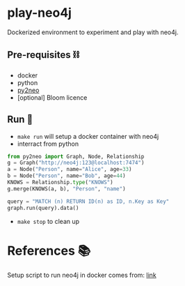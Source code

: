 # play-neo4j

Dockerized environment to experiment and play with neo4j.

## Pre-requisites ⛓️
- docker
- python
- [py2neo](https://py2neo.org/2021.0/)
- [optional] Bloom licence

## Run 🏃 

- `make run` will setup a docker container with neo4j
- interract from python
```python
from py2neo import Graph, Node, Relationship
g = Graph("http://neo4j:123@localhost:7474")
a = Node("Person", name="Alice", age=33)
b = Node("Person", name="Bob", age=44)
KNOWS = Relationship.type("KNOWS")
g.merge(KNOWS(a, b), "Person", "name")

query = "MATCH (n) RETURN ID(n) as ID, n.Key as Key"
graph.run(query).data()
```
- `make stop` to clean up
# References 📚

Setup script to run neo4j in docker comes from: [link](https://gist.github.com/sarmbruster/883e405cf8db04c9a3179d5dc9f300b3)
